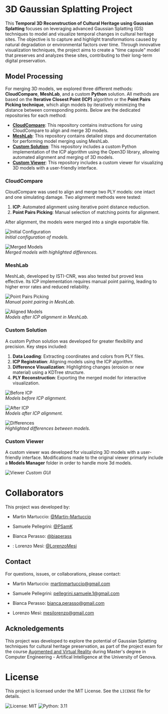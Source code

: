 # 3D Gaussian Splatting Project
This **Temporal 3D Reconstruction of Cultural Heritage using Gaussian Splatting** focuses on leveraging advanced Gaussian Splatting (GS) techniques to model and visualize temporal changes in cultural heritage sites. The objective is to capture and highlight transformations caused by natural degradation or environmental factors over time. Through innovative visualization techniques, the project aims to create a "time capsule" model that preserves and analyzes these sites, contributing to their long-term digital preservation.

## Model Processing

For merging 3D models, we explored three different methods: **CloudCompare**, **MeshLab**, and a custom **Python** solution. All methods are based on the **Iterative Closest Point (ICP)** algorithm or the **Point Pairs Picking technique**, which align models by iteratively minimizing the distance between corresponding points. Below are the dedicated repositories for each method:
- [**CloudCompare**](https://github.com/LorenzoMesi/AVR-CloudCompare): This repository contains instructions for using CloudCompare to align and merge 3D models.
- [**MeshLab**](https://github.com/biaperass/ICP_Merging_Meshlab): This repository contains detailed steps and documentation for performing model merging using MeshLab.
- [**Custom Solution**](https://github.com/Martin-Martuccio/ICP-Merging): This repository includes a custom Python implementation of the ICP algorithm using the Open3D library, allowing automated alignment and merging of 3D models.
- [**Custom Viewer**](https://github.com/biaperass/Gaussian-Splatting-WebGL): This repository includes a custom viewer for visualizing 3D models with a user-friendly interface.

### CloudCompare
CloudCompare was used to align and merge two PLY models: one intact and one simulating damage. Two alignment methods were tested:
1. **ICP**: Automated alignment using iterative point distance reduction.
2. **Point Pairs Picking**: Manual selection of matching points for alignment.

After alignment, the models were merged into a single exportable file.

![Initial Configuration](docs/images/cloudcompare/statues_for_icp.jpg)  
*Initial configuration of models.*

![Merged Models](docs/images/cloudcompare/alignment_differences.jpg)  
*Merged models with highlighted differences.*

### MeshLab
MeshLab, developed by ISTI-CNR, was also tested but proved less effective. Its ICP implementation requires manual point pairing, leading to higher error rates and reduced reliability.

![Point Pairs Picking](docs/images/meshlab/satiroebaccante_icp_meshlab.png)  
*Manual point pairing in MeshLab.*

![Aligned Models](docs/images/meshlab/satiroebaccante_merging_meshalb.png)  
*Models after ICP alignment in MeshLab.*

### Custom Solution
A custom Python solution was developed for greater flexibility and precision. Key steps included:
1. **Data Loading**: Extracting coordinates and colors from PLY files.
2. **ICP Registration**: Aligning models using the ICP algorithm.
3. **Difference Visualization**: Highlighting changes (erosion or new material) using a KDTree structure.
4. **PLY Reconstruction**: Exporting the merged model for interactive visualization.

![Before ICP](docs/images/coding/Code_ICP_Before.png)  
*Models before ICP alignment.*

![After ICP](docs/images/coding/Code_ICP_After.png)  
*Models after ICP alignment.*

![Differences](docs/images/coding/Code_Broken3.png)  
*Highlighted differences between models.*

### Custom Viewer
A custom viewer was developed for visualizing 3D models with a user-friendly interface. 
Modifications made to the original viewer primarly include a **Models Manager** folder in order to handle more 3d models.

![Viewer](docs/images/viewer/gui.png)
*Custom GUI*

# Collaborators

This project was developed by:

- Martin Martuccio: [@Martin-Martuccio](https://github.com/Martin-Martuccio) 
  
- Samuele Pellegrini: [@PSamK](https://github.com/PSamK)
  
- Bianca Perasso: [@biaperass](https://github.com/biaperass)
  
- : Lorenzo Mesi: [@LorenzoMesi](https://github.com/LorenzoMesi) 
  
## Contact

For questions, issues, or collaborations, please contact:

- Martin Martuccio: martinmartuccio@gmail.com

- Samuele Pellegrini: pellegrini.samuele.1@gmail.com

- Bianca Perasso: bianca.perasso@gmail.com

- Lorenzo Mesi: mesilorenzo@gmail.com

## Acknoledgements

This project was developed to explore the potential of Gaussian Splatting techniques for cultural heritage preservation, as part of the project exam for the course [Augmented and Virtual Reality](https://corsi.unige.it/off.f/2023/ins/66562) during Master's degree in Computer Engineering - Artifical Intelligence at the University of Genova.

# License

This project is licensed under the MIT License. See the `LICENSE` file for details.

![License: MIT](https://img.shields.io/badge/License-MIT-yellow.svg)
![Python: 3.11](https://img.shields.io/badge/Python-3.11-blue.svg)

